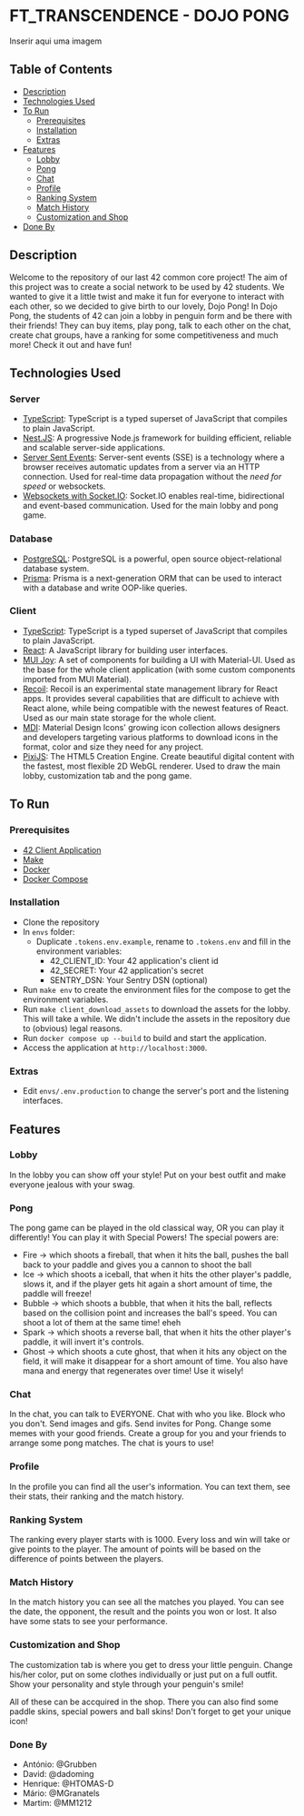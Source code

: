 # FT_TRANSCENDENCE - DOJO PONG

Inserir aqui uma imagem

## Table of Contents

- [Description](#description)
- [Technologies Used](#technologies-used)
- [To Run](#to-run)
  - [Prerequisites](#prerequisites)
  - [Installation](#installation)
  - [Extras](#extras)
- [Features](#features)
  - [Lobby](#lobby)
  - [Pong](#pong)
  - [Chat](#chat)
  - [Profile](#profile)
  - [Ranking System](#ranking-system)
  - [Match History](#match-history)
  - [Customization and Shop](#customization-and-shop)
- [Done By](#done-by)

## Description

Welcome to the repository of our last 42 common core project!
The aim of this project was to create a social network to be used by 42 students. We wanted to give it a little twist and make it fun for everyone to interact with each other, so we decided to give birth to our lovely, Dojo Pong!
In Dojo Pong, the students of 42 can join a lobby in penguin form and be there with their friends! They can buy items, play pong, talk to each other on the chat, create chat groups, have a ranking for some competitiveness and much more!
Check it out and have fun!

## Technologies Used

### Server

- [TypeScript](https://www.typescriptlang.org/): TypeScript is a typed superset of JavaScript that compiles to plain JavaScript.
- [Nest.JS](https://nestjs.com/): A progressive Node.js framework for building efficient, reliable and scalable server-side applications.
- [Server Sent Events](https://developer.mozilla.org/en-US/docs/Web/API/Server-sent_events/Using_server-sent_events): Server-sent events (SSE) is a technology where a browser receives automatic updates from a server via an HTTP connection. Used for real-time data propagation without the *need for speed* or websockets.
- [Websockets with Socket.IO](https://socket.io/): Socket.IO enables real-time, bidirectional and event-based communication. Used for the main lobby and pong game.

### Database

- [PostgreSQL](https://www.postgresql.org/): PostgreSQL is a powerful, open source object-relational database system.
- [Prisma](https://www.prisma.io/): Prisma is a next-generation ORM that can be used to interact with a database and write OOP-like queries.

### Client

- [TypeScript](https://www.typescriptlang.org/): TypeScript is a typed superset of JavaScript that compiles to plain JavaScript.
- [React](https://reactjs.org/): A JavaScript library for building user interfaces.
- [MUI Joy](https://mui.com/joy-ui/getting-started/): A set of components for building a UI with Material-UI. Used as the base for the whole client application (with some custom components imported from MUI Material).
- [Recoil](https://recoiljs.org/): Recoil is an experimental state management library for React apps. It provides several capabilities that are difficult to achieve with React alone, while being compatible with the newest features of React. Used as our main state storage for the whole client.
- [MDI](https://materialdesignicons.com/): Material Design Icons' growing icon collection allows designers and developers targeting various platforms to download icons in the format, color and size they need for any project.
- [PixiJS](https://www.pixijs.com/): The HTML5 Creation Engine. Create beautiful digital content with the fastest, most flexible 2D WebGL renderer. Used to draw the main lobby, customization tab and the pong game.

## To Run

### Prerequisites

- [42 Client Application](https://intra.42.fr)
- [Make](https://www.gnu.org/software/make/)
- [Docker](https://docs.docker.com/get-docker/)
- [Docker Compose](https://docs.docker.com/compose/install/)

### Installation

- Clone the repository
- In `envs` folder:
  - Duplicate `.tokens.env.example`, rename to `.tokens.env` and fill in the environment variables:
    - 42_CLIENT_ID: Your 42 application's client id
    - 42_SECRET: Your 42 application's secret
    - SENTRY_DSN: Your Sentry DSN (optional)
- Run `make env` to create the environment files for the compose to get the environment variables.
- Run `make client_download_assets` to download the assets for the lobby. This will take a while. We didn't include the assets in the repository due to (obvious) legal reasons.
- Run `docker compose up --build` to build and start the application.
- Access the application at `http://localhost:3000`.

### Extras

- Edit `envs/.env.production` to change the server's port and the listening interfaces.

## Features

### Lobby

In the lobby you can show off your style! Put on your best outfit and make everyone jealous with your swag.

### Pong

The pong game can be played in the old classical way, OR you can play it differently! You can play it with Special Powers!
The special powers are:

- Fire -> which shoots a fireball, that when it hits the ball, pushes the ball back to your paddle and gives you a cannon to shoot the ball
- Ice -> which shoots a iceball, that when it hits the other player's paddle, slows it, and if the player gets hit again a short amount of time, the paddle will freeze!
- Bubble -> which shoots a bubble, that when it hits the ball, reflects based on the collision point and increases the ball's speed. You can shoot a lot of them at the same time! eheh
- Spark -> which shoots a reverse ball, that when it hits the other player's paddle, it will invert it's controls.
- Ghost -> which shoots a cute ghost, that when it hits any object on the field, it will make it disappear for a short amount of time.
You also have mana and energy that regenerates over time! Use it wisely!

### Chat

In the chat, you can talk to EVERYONE. Chat with who you like. Block who you don't. Send images and gifs. Send invites for Pong. Change some memes with your good friends. Create a group for you and your friends to arrange some pong matches. The chat is yours to use!

### Profile

In the profile you can find all the user's information. You can text them, see their stats, their ranking and the match history.

### Ranking System

The ranking every player starts with is 1000. Every loss and win will take or give points to the player. The amount of points will be based on the difference of points between the players.

### Match History

In the match history you can see all the matches you played. You can see the date, the opponent, the result and the points you won or lost.
It also have some stats to see your performance.

### Customization and Shop

The customization tab is where you get to dress your little penguin. Change his/her color, put on some clothes individually or just put on a full outfit.
Show your personality and style through your penguin's smile!

All of these can be accquired in the shop. There you can also find some paddle skins, special powers and ball skins! Don't forget to get your unique icon!

### Done By

- António: @Grubben
- David: @dadoming
- Henrique: @HTOMAS-D
- Mário: @MGranatels
- Martim: @MM1212

